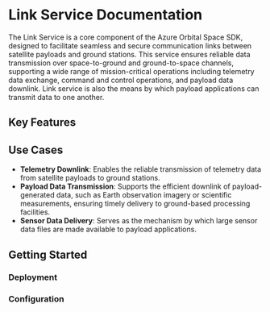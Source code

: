 # Link Service Documentation

The Link Service is a core component of the Azure Orbital Space SDK, designed to facilitate seamless and secure communication links between satellite payloads and ground stations. This service ensures reliable data transmission over space-to-ground and ground-to-space channels, supporting a wide range of mission-critical operations including telemetry data exchange, command and control operations, and payload data downlink. Link service is also the means by which payload applications can transmit data to one another.

## Key Features

## Use Cases

- **Telemetry Downlink**: Enables the reliable transmission of telemetry data from satellite payloads to ground stations.
- **Payload Data Transmission**: Supports the efficient downlink of payload-generated data, such as Earth observation imagery or scientific measurements, ensuring timely delivery to ground-based processing facilities.
- **Sensor Data Delivery**: Serves as the mechanism by which large sensor data files are made available to payload applications.

## Getting Started

### Deployment

### Configuration

<!-- TODO: Finish this documentation -->